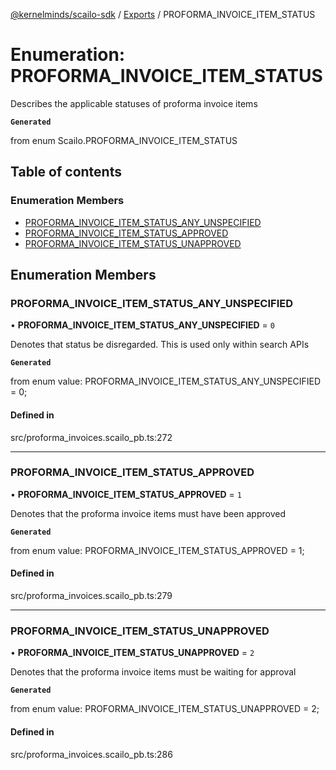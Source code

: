 [@kernelminds/scailo-sdk](../README.md) / [Exports](../modules.md) / PROFORMA\_INVOICE\_ITEM\_STATUS

# Enumeration: PROFORMA\_INVOICE\_ITEM\_STATUS

Describes the applicable statuses of proforma invoice items

**`Generated`**

from enum Scailo.PROFORMA_INVOICE_ITEM_STATUS

## Table of contents

### Enumeration Members

- [PROFORMA\_INVOICE\_ITEM\_STATUS\_ANY\_UNSPECIFIED](PROFORMA_INVOICE_ITEM_STATUS.md#proforma_invoice_item_status_any_unspecified)
- [PROFORMA\_INVOICE\_ITEM\_STATUS\_APPROVED](PROFORMA_INVOICE_ITEM_STATUS.md#proforma_invoice_item_status_approved)
- [PROFORMA\_INVOICE\_ITEM\_STATUS\_UNAPPROVED](PROFORMA_INVOICE_ITEM_STATUS.md#proforma_invoice_item_status_unapproved)

## Enumeration Members

### PROFORMA\_INVOICE\_ITEM\_STATUS\_ANY\_UNSPECIFIED

• **PROFORMA\_INVOICE\_ITEM\_STATUS\_ANY\_UNSPECIFIED** = ``0``

Denotes that status be disregarded. This is used only within search APIs

**`Generated`**

from enum value: PROFORMA_INVOICE_ITEM_STATUS_ANY_UNSPECIFIED = 0;

#### Defined in

src/proforma_invoices.scailo_pb.ts:272

___

### PROFORMA\_INVOICE\_ITEM\_STATUS\_APPROVED

• **PROFORMA\_INVOICE\_ITEM\_STATUS\_APPROVED** = ``1``

Denotes that the proforma invoice items must have been approved

**`Generated`**

from enum value: PROFORMA_INVOICE_ITEM_STATUS_APPROVED = 1;

#### Defined in

src/proforma_invoices.scailo_pb.ts:279

___

### PROFORMA\_INVOICE\_ITEM\_STATUS\_UNAPPROVED

• **PROFORMA\_INVOICE\_ITEM\_STATUS\_UNAPPROVED** = ``2``

Denotes that the proforma invoice items must be waiting for approval

**`Generated`**

from enum value: PROFORMA_INVOICE_ITEM_STATUS_UNAPPROVED = 2;

#### Defined in

src/proforma_invoices.scailo_pb.ts:286
